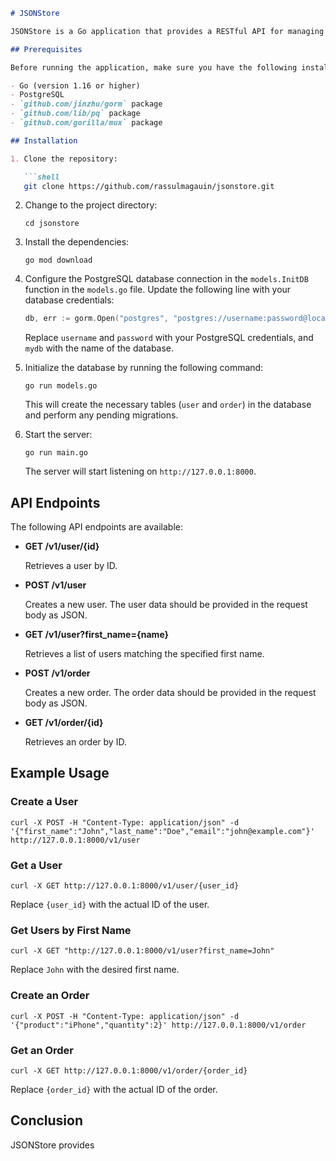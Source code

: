 

```markdown
# JSONStore

JSONStore is a Go application that provides a RESTful API for managing users and orders using a PostgreSQL database. It uses the GORM library for database operations and the Gorilla Mux library for routing HTTP requests.

## Prerequisites

Before running the application, make sure you have the following installed:

- Go (version 1.16 or higher)
- PostgreSQL
- `github.com/jinzhu/gorm` package
- `github.com/lib/pq` package
- `github.com/gorilla/mux` package

## Installation

1. Clone the repository:

   ```shell
   git clone https://github.com/rassulmagauin/jsonstore.git
   ```

2. Change to the project directory:

   ```shell
   cd jsonstore
   ```

3. Install the dependencies:

   ```shell
   go mod download
   ```

4. Configure the PostgreSQL database connection in the `models.InitDB` function in the `models.go` file. Update the following line with your database credentials:

   ```go
   db, err := gorm.Open("postgres", "postgres://username:password@localhost/mydb?sslmode=disable")
   ```

   Replace `username` and `password` with your PostgreSQL credentials, and `mydb` with the name of the database.

5. Initialize the database by running the following command:

   ```shell
   go run models.go
   ```

   This will create the necessary tables (`user` and `order`) in the database and perform any pending migrations.

6. Start the server:

   ```shell
   go run main.go
   ```

   The server will start listening on `http://127.0.0.1:8000`.

## API Endpoints

The following API endpoints are available:

- **GET /v1/user/{id}**

  Retrieves a user by ID.

- **POST /v1/user**

  Creates a new user. The user data should be provided in the request body as JSON.

- **GET /v1/user?first_name={name}**

  Retrieves a list of users matching the specified first name.

- **POST /v1/order**

  Creates a new order. The order data should be provided in the request body as JSON.

- **GET /v1/order/{id}**

  Retrieves an order by ID.

## Example Usage

### Create a User

```shell
curl -X POST -H "Content-Type: application/json" -d '{"first_name":"John","last_name":"Doe","email":"john@example.com"}' http://127.0.0.1:8000/v1/user
```

### Get a User

```shell
curl -X GET http://127.0.0.1:8000/v1/user/{user_id}
```

Replace `{user_id}` with the actual ID of the user.

### Get Users by First Name

```shell
curl -X GET "http://127.0.0.1:8000/v1/user?first_name=John"
```

Replace `John` with the desired first name.

### Create an Order

```shell
curl -X POST -H "Content-Type: application/json" -d '{"product":"iPhone","quantity":2}' http://127.0.0.1:8000/v1/order
```

### Get an Order

```shell
curl -X GET http://127.0.0.1:8000/v1/order/{order_id}
```

Replace `{order_id}` with the actual ID of the order.

## Conclusion

JSONStore provides
